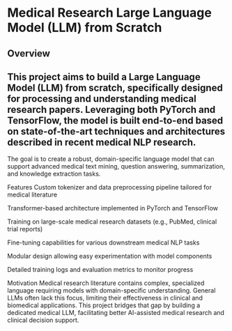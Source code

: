 # Medical Research Large Language Model (LLM) from Scratch
## Overview
## This project aims to build a Large Language Model (LLM) from scratch, specifically designed for processing and understanding medical research papers. Leveraging both PyTorch and TensorFlow, the model is built end-to-end based on state-of-the-art techniques and architectures described in recent medical NLP research.

The goal is to create a robust, domain-specific language model that can support advanced medical text mining, question answering, summarization, and knowledge extraction tasks.

Features
Custom tokenizer and data preprocessing pipeline tailored for medical literature

Transformer-based architecture implemented in PyTorch and TensorFlow

Training on large-scale medical research datasets (e.g., PubMed, clinical trial reports)

Fine-tuning capabilities for various downstream medical NLP tasks

Modular design allowing easy experimentation with model components

Detailed training logs and evaluation metrics to monitor progress

Motivation
Medical research literature contains complex, specialized language requiring models with domain-specific understanding. General LLMs often lack this focus, limiting their effectiveness in clinical and biomedical applications. This project bridges that gap by building a dedicated medical LLM, facilitating better AI-assisted medical research and clinical decision support.

